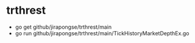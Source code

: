 # trthrest
* go get github/jirapongse/trthrest/main
* go run github/jirapongse/trthrest/main/TickHistoryMarketDepthEx.go
